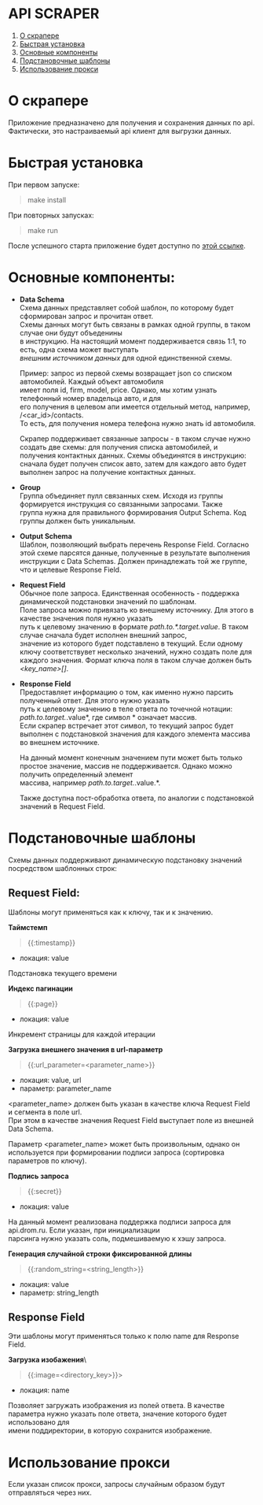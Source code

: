 
API SCRAPER
=========  

1. [О скрапере](#about)
2. [Быстрая установка](#install)
3. [Основные компоненты](#components)
4. [Подстановочные шаблоны](#templates)
5. [Использование прокси](#proxy)

<a id="about"></a>
# О скрапере


Приложение предназначено для получения и сохранения данных по api.  Фактически, это настраиваемый api клиент для выгрузки данных.

<a id="install"></a>
# Быстрая установка

При первом запуске:
> make install

При повторных запусках:
> make run

После успешного старта приложение будет доступно по  [этой ссылке](https://localhost:80/home).

<a id="components"></a>
# Основные компоненты:

- **Data Schema**  \
  Схема данных представляет собой шаблон, по которому будет сформирован запрос и прочитан ответ.  
  Схемы данных могут быть связаны в рамках одной группы, в таком случае они будут объеденины  
  в инструкцию. На настоящий момент поддерживается связь 1:1, то есть, одна схема может выступать  
  *внешним источником данных* для одной единственной схемы.

  Пример: запрос из первой схемы возвращает json со списком автомобилей. Каждый объект автомобиля  
  имеет поля id, firm, model, price. Однако, мы хотим узнать телефонный номер владельца авто, и для   
  его получения в целевом апи имеется отдельный метод, например, /<car_id>/contacts.  
  То есть, для получения номера телефона нужно знать id автомобиля.

  Скрапер поддерживает связанные запросы - в таком случае нужно создать две схемы: для получения списка автомобилей, и  
  получения контактных данных. Схемы объединятся в инструкцию: сначала будет получен список авто, затем для каждого авто будет  
  выполнен запрос на получение контактных данных.

- **Group**  \
  Группа объединяет пулл связанных схем. Исходя из группы формируется инструкция со связанными запросами. Также  
  группа нужна для правильного формирования Output Schema. Код группы должен быть уникальным.

- **Output Schema**  \
  Шаблон, позволяющий выбрать перечень Response Field. Согласно этой схеме парсятся данные, полученные в результате выполнения  
  инструкции с Data Schemas. Должен принадлежать той же группе, что и целевые Response Field.

- **Request Field**  \
  Обычное поле запроса. Единственная особенность - поддержка динамической подстановки значений по шаблонам.  
  Поле запроса можно привязать ко внешнему источнику. Для этого в качестве значения поля нужно указать  
  путь к целевому значению в формате *path.to.\*.target.value*. В таком случае сначала будет исполнен внешний запрос,  
  значение из которого будет подставлено в текущий.
  Если одному ключу соответствувет несколько значений, нужно создать поле для каждого значения. Формат ключа поля в таком случае должен быть  
  *<key_name>[]*.

- **Response Field**  \
  Предоставляет информацию о том, как именно нужно парсить полученный ответ. Для этого нужно указать  
  путь к целевому значению в теле ответа по точечной нотации: *path.to.target.*.value*, где символ * означает массив.  
  Если скрапер встречает этот символ, то текущий запрос будет выполнен с подстановкой значения для каждого элемента массива во внешнем источнике.

  На данный момент конечным значением пути может быть только простое значение, массив не поддерживается. Однако можно получить определенный элемент  
  массива, например *path.to.target.*.value.<index>*.

  Также доступна пост-обработка ответа, по аналогии с подстановкой значений в Request Field.


<a id="templates"></a>
# Подстановочные шаблоны

Схемы данных поддерживают динамическую подстановку значений посредством шаблонных строк:


## Request Field:

Шаблоны могут применяться как к ключу, так и к значению.

**Таймстемп**
>{{:timestamp}}

- локация: value

Подстановка текущего времени

**Индекс пагинации**


>{{:page}}

- локация: value

Инкремент страницы для каждой итерации

**Загрузка внешнего значения в url-параметр**

>{{:url_parameter=<parameter_name>}}
- локация: value, url
- параметр: parameter_name

<parameter_name>  должен быть указан в качестве ключа Request Field и сегмента в поле url.  
При этом в качестве значения Request Field выступает поле из внешней Data Schema.

Параметр <parameter_name> может быть произвольным, однако он используется при формировании подписи запроса (сортировка параметров по ключу).

**Подпись запроса**
>{{:secret}}

- локация: value

На данный момент реализована поддержка подписи запроса для api.drom.ru. Если указан, при инициализации   
парсинга нужно указать соль, подмешиваемую к хэшу запроса.

**Генерация случайной строки фиксированной длины**
>{{:random_string=<string_length>}}

- локация: value
- параметр: string_length



## Response Field
Эти шаблоны могут применяться только к полю name для Response Field.

**Загрузка изобажения**\
>{{:image=<directory_key>}}>

- локация: name

Позволяет загружать изображения из полей ответа. В качестве параметра нужно указать поле ответа, значение которого будет использовано для  
имени поддиректории, в которую сохранится изображение.

<a id="proxy"></a>
# Использование прокси
Если указан список прокси, запросы случайным образом будут отправляться через них.